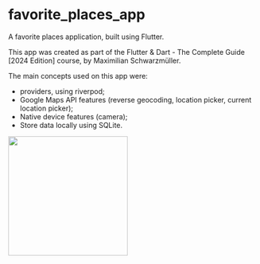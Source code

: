 # favorite_places_app

A favorite places application, built using Flutter.

This app was created as part of the Flutter & Dart - The Complete Guide [2024 Edition] course, by Maximilian Schwarzmüller.

The main concepts used on this app were:
- providers, using riverpod;
- Google Maps API features (reverse geocoding, location picker, current location picker);
- Native device features (camera);
- Store data locally using SQLite.

<img src="https://github.com/Nathansrod/favorite_places_app/assets/80278052/019f6924-5ba3-4bf1-ba57-4da42c9fb5f6" width="240"/>
